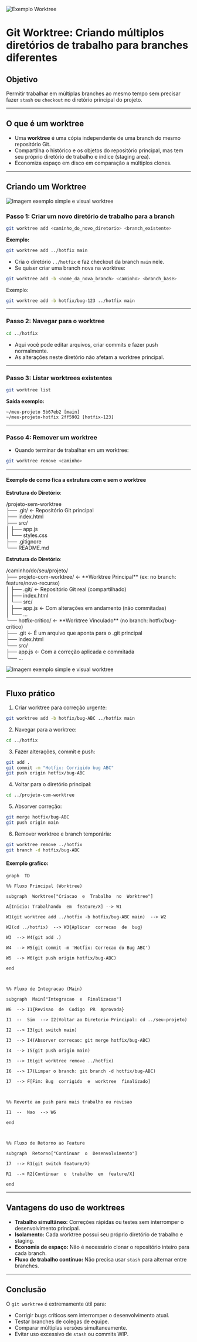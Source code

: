 ![Exemplo Worktree](../img/git-worktree-banner.png)
# Git Worktree: Criando múltiplos diretórios de trabalho para branches diferentes

## Objetivo
Permitir trabalhar em múltiplas branches ao mesmo tempo sem precisar fazer `stash` ou `checkout` no diretório principal do projeto.

---

## O que é um worktree
- Uma **worktree** é uma cópia independente de uma branch do mesmo repositório Git.
- Compartilha o histórico e os objetos do repositório principal, mas tem seu próprio diretório de trabalho e índice (staging area).
- Economiza espaço em disco em comparação a múltiplos clones.

---

## Criando um Worktree

![Imagem exemplo simple e visual worktree](../img/git-worktree-1.png)

### Passo 1: Criar um novo diretório de trabalho para a branch
```sh
git worktree add <caminho_do_novo_diretorio> <branch_existente>
````

**Exemplo:**

```sh
git worktree add ../hotfix main
```

* Cria o diretório `../hotfix` e faz checkout da branch `main` nele.
* Se quiser criar uma branch nova na worktree:

```sh
git worktree add -b <nome_da_nova_branch> <caminho> <branch_base>
```

Exemplo:

```sh
git worktree add -b hotfix/bug-123 ../hotfix main
```

---

### Passo 2: Navegar para o worktree

```sh
cd ../hotfix
```

* Aqui você pode editar arquivos, criar commits e fazer push normalmente.
* As alterações neste diretório não afetam a worktree principal.

---

### Passo 3: Listar worktrees existentes

```sh
git worktree list
```

**Saída exemplo:**

```
~/meu-projeto 5b67eb2 [main]
~/meu-projeto-hotfix 2ff5902 [hotfix-123]
```

---

### Passo 4: Remover um worktree

* Quando terminar de trabalhar em um worktree:

```sh
git worktree remove <caminho>
```
---
#### Exemplo de como fica a extrutura com e sem o worktree

**Estrutura do Diretório**:

/projeto-sem-worktree  
├── .git/               \<- Repositório Git principal  
├── index.html  
├── src/  
│   ├── app.js  
│   └── styles.css  
├── .gitignore  
└── README.md

**Estrutura do Diretório**:

/caminho/do/seu/projeto/  
├── projeto-com-worktree/       \<- \*\*Worktree Principal\*\* (ex: no branch: feature/novo-recurso)  
│   ├── .git/                   \<- Repositório Git real (compartilhado)  
│   ├── index.html  
│   └── src/  
│       ├── app.js              \<- Com alterações em andamento (não commitadas)  
│       └── ...  
└── hotfix-critico/             \<- \*\*Worktree Vinculado\*\* (no branch: hotfix/bug-critico)  
    ├── .git                    \<- É um arquivo que aponta para o .git principal  
    ├── index.html  
    └── src/  
        ├── app.js              \<- Com a correção aplicada e commitada  
        └── ...

![Imagem exemplo simple e visual worktree](../img/git-worktree-2.png)

---

## Fluxo prático

1. Criar worktree para correção urgente:

```sh
git worktree add -b hotfix/bug-ABC ../hotfix main
```

2. Navegar para a worktree:

```sh
cd ../hotfix
```

3. Fazer alterações, commit e push:

```sh
git add .
git commit -m "Hotfix: Corrigido bug ABC"
git push origin hotfix/bug-ABC
```

4. Voltar para o diretório principal:

```sh
cd ../projeto-com-worktree
```

5. Absorver correção:

```sh
git merge hotfix/bug-ABC
git push origin main
```

6. Remover worktree e branch temporária:

```sh
git worktree remove ../hotfix
git branch -d hotfix/bug-ABC
```

#### Exemplo grafico:
```mermaid
graph  TD

%% Fluxo Principal (Worktree)

subgraph  Worktree["Criacao  e  Trabalho  no  Worktree"]

A[Inicio: Trabalhando  em  feature/X] --> W1

W1(git worktree add ../hotfix -b hotfix/bug-ABC main)  --> W2

W2(cd ../hotfix)  --> W3{Aplicar  correcao  de  bug}

W3  --> W4(git add .)

W4  --> W5(git commit -m 'Hotfix: Correcao do Bug ABC')

W5  --> W6(git push origin hotfix/bug-ABC)

end

  

%% Fluxo de Integracao (Main)

subgraph  Main["Integracao  e  Finalizacao"]

W6  --> I1{Revisao  de  Codigo  PR  Aprovada}

I1  --  Sim  --> I2(Voltar ao Diretorio Principal: cd ../seu-projeto)

I2  --> I3(git switch main)

I3  --> I4(Absorver correcao: git merge hotfix/bug-ABC)

I4  --> I5(git push origin main)

I5  --> I6(git worktree remove ../hotfix)

I6  --> I7(Limpar o branch: git branch -d hotfix/bug-ABC)

I7  --> F[Fim: Bug  corrigido  e  worktree  finalizado]

  

%% Reverte ao push para mais trabalho ou revisao

I1  --  Nao  --> W6

end

  

%% Fluxo de Retorno ao Feature

subgraph  Retorno["Continuar  o  Desenvolvimento"]

I7  --> R1(git switch feature/X)

R1  --> R2[Continuar  o  trabalho  em  feature/X]

end
```
---
## Vantagens do uso de worktrees

* **Trabalho simultâneo:** Correções rápidas ou testes sem interromper o desenvolvimento principal.
* **Isolamento:** Cada worktree possui seu próprio diretório de trabalho e staging.
* **Economia de espaço:** Não é necessário clonar o repositório inteiro para cada branch.
* **Fluxo de trabalho contínuo:** Não precisa usar `stash` para alternar entre branches.

---

## Conclusão

O `git worktree` é extremamente útil para:

* Corrigir bugs críticos sem interromper o desenvolvimento atual.
* Testar branches de colegas de equipe.
* Comparar múltiplas versões simultaneamente.
* Evitar uso excessivo de `stash` ou commits WIP.

